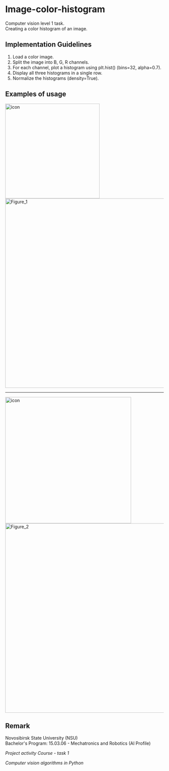 # Image-color-histogram
Computer vision level 1 task.\
Creating a color histogram of an image.

## Implementation Guidelines
1. Load a color image.
2. Split the image into B, G, R channels.
3. For each channel, plot a histogram using plt.hist() (bins=32, alpha=0.7).
4. Display all three histograms in a single row.
5. Normalize the histograms (density=True).

## Examples of usage
<img width="300" alt="icon" src="https://github.com/user-attachments/assets/58e1c54e-9081-4c03-8399-f55b8d1745e2" />

<img width="600" height="600" alt="Figure_1" src="https://github.com/user-attachments/assets/3b565681-12e8-4877-a1e0-803efd96bef5" />

___

<img width="400" alt="icon" src="https://github.com/user-attachments/assets/59d460ce-e518-482f-98b1-b14f3c8f3721" />

<img width="600" height="600" alt="Figure_2" src="https://github.com/user-attachments/assets/b4b84f5d-55e8-458c-add9-03827ec7392d" />


## Remark
Novosibirsk State University (NSU)\
Bachelor's Program: 15.03.06 - Mechatronics and Robotics (AI Profile)

*Project activity Course - task 1*

*Computer vision algorithms in Python*

